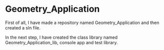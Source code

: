 # Geometry_Application

First of all, I have made a repository named Geometry_Application and then created a sln file.

In the next step, I have created the class library named Geometry_Application_lib, console app and test library.



